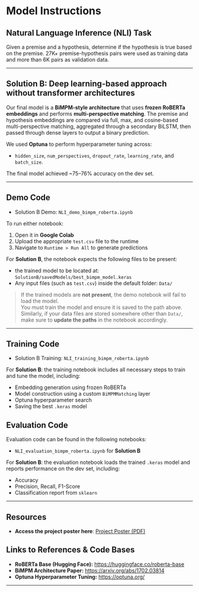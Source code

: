 # Model Instructions

## Natural Language Inference (NLI) Task

Given a premise and a hypothesis, determine if the hypothesis is true based on the premise. 27K+ premise-hypothesis pairs were used as training data and more than 6K pairs as validation data.

---

## Solution B: Deep learning-based approach without transformer architectures

Our final model is a **BiMPM-style architecture** that uses **frozen RoBERTa embeddings** and performs **multi-perspective matching**. The premise and hypothesis embeddings are compared via full, max, and cosine-based multi-perspective matching, aggregated through a secondary BiLSTM, then passed through dense layers to output a binary prediction.

We used **Optuna** to perform hyperparameter tuning across:

- `hidden_size`, `num_perspectives`, `dropout_rate`, `learning_rate`, and `batch_size`.

The final model achieved ~75–76% accuracy on the dev set.

---

## Demo Code

- Solution B Demo: `NLI_demo_bimpm_roberta.ipynb`

To run either notebook:

1. Open it in **Google Colab**
2. Upload the appropriate `test.csv` file to the runtime
3. Navigate to `Runtime > Run All` to generate predictions

For **Solution B**, the notebook expects the following files to be present:

- the trained model to be located at:
  `SolutionB/savedModels/best_bimpm_model.keras`
- Any input files (such as `test.csv`) inside the default folder: `Data/`

> If the trained models are **not present**, the demo notebook will fail to load the model.  
> You must train the model and ensure it is saved to the path above.
> Similarly, if your data files are stored somewhere other than `Data/`, make sure to **update the paths** in the notebook accordingly.

---

## Training Code

- Solution B Training: `NLI_training_bimpm_roberta.ipynb`

For **Solution B**: the training notebook includes all necessary steps to train and tune the model, including:

- Embedding generation using frozen RoBERTa
- Model construction using a custom `BiMPMMatching` layer
- Optuna hyperparameter search
- Saving the best `.keras` model

## Evaluation Code

Evaluation code can be found in the following notebooks:

- `NLI_evaluation_bimpm_roberta.ipynb` for **Solution B**

For **Solution B**: the evaluation notebook loads the trained `.keras` model and reports performance on the dev set, including:

- Accuracy
- Precision, Recall, F1-Score
- Classification report from `sklearn`

---

## Resources

- **Access the project poster here**: [Project Poster (PDF)](https://drive.google.com/file/d/1a44bi8LiRJ8UlP8i9DeCMTNFYLIjwEIb/view?usp=sharing)

## Links to References & Code Bases

- **RoBERTa Base (Hugging Face):** https://huggingface.co/roberta-base
- **BiMPM Architecture Paper:** https://arxiv.org/abs/1702.03814
- **Optuna Hyperparameter Tuning:** https://optuna.org/

---
